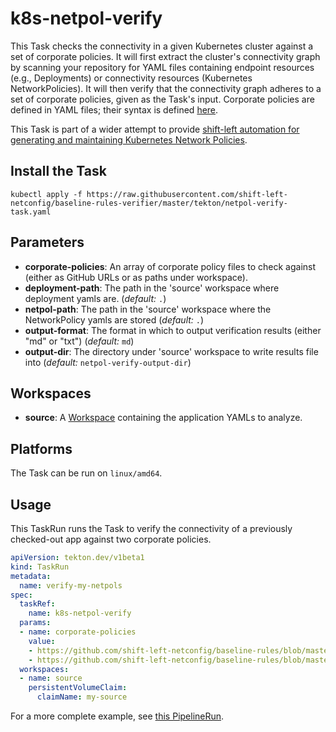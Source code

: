 # k8s-netpol-verify

This Task checks the connectivity in a given Kubernetes cluster against a set of corporate policies. It will first extract the cluster's connectivity graph by scanning your repository for YAML files containing endpoint resources (e.g., Deployments) or connectivity resources (Kubernetes NetworkPolicies). It will then verify that the connectivity graph adheres to a set of corporate policies, given as the Task's input. Corporate policies are defined in YAML files; their syntax is defined [here](https://github.com/shift-left-netconfig/baseline-rules).

This Task is part of a wider attempt to provide [shift-left automation for generating and maintaining Kubernetes Network Policies](https://shift-left-netconfig.github.io/).


## Install the Task

```
kubectl apply -f https://raw.githubusercontent.com/shift-left-netconfig/baseline-rules-verifier/master/tekton/netpol-verify-task.yaml
```

## Parameters
* **corporate-policies**: An array of corporate policy files to check against (either as GitHub URLs or as paths under workspace).
* **deployment-path**: The path in the 'source' workspace where deployment yamls are.  (_default:_ `.`)
* **netpol-path**: The path in the 'source' workspace where the NetworkPolicy yamls are stored (_default:_ `.`)
* **output-format**: The format in which to output verification results (either "md" or "txt") (_default:_ `md`)
* **output-dir**: The directory under 'source' workspace to write results file into (_default:_ `netpol-verify-output-dir`)

## Workspaces
* **source**: A [Workspace](https://github.com/tektoncd/pipeline/blob/main/docs/workspaces.md) containing the application YAMLs to analyze.

## Platforms

The Task can be run on `linux/amd64`.

## Usage

This TaskRun runs the Task to verify the connectivity of a previously checked-out app against two corporate policies.

```yaml
apiVersion: tekton.dev/v1beta1
kind: TaskRun
metadata:
  name: verify-my-netpols
spec:
  taskRef:
    name: k8s-netpol-verify
  params:
  - name: corporate-policies
    value:
    - https://github.com/shift-left-netconfig/baseline-rules/blob/master/examples/restrict_access_to_payment.yaml
    - https://github.com/shift-left-netconfig/baseline-rules/blob/master/examples/ciso_denied_ports.yaml
  workspaces:
  - name: source
    persistentVolumeClaim:
      claimName: my-source
```

For a more complete example, see [this PipelineRun](netpol-verify-plr.yaml).
